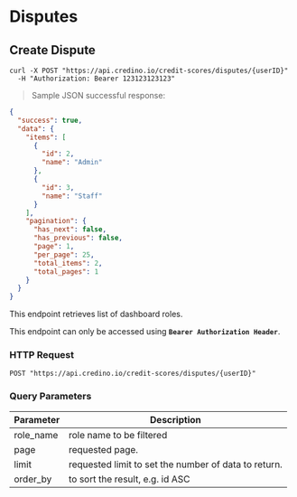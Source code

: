 # Disputes

## Create Dispute

```shell
curl -X POST "https://api.credino.io/credit-scores/disputes/{userID}"
  -H "Authorization: Bearer 123123123123"
```

> Sample JSON successful response:

```json
{
  "success": true,
  "data": {
    "items": [
      {
        "id": 2,
        "name": "Admin"
      },
      {
        "id": 3,
        "name": "Staff"
      }
    ],
    "pagination": {
      "has_next": false,
      "has_previous": false,
      "page": 1,
      "per_page": 25,
      "total_items": 2,
      "total_pages": 1
    }
  }
}
```

This endpoint retrieves list of dashboard roles. 

<aside class="notice">This endpoint can only be accessed using <code><strong>Bearer Authorization Header</strong></code>.</aside>

### HTTP Request

`POST "https://api.credino.io/credit-scores/disputes/{userID}"`

### Query Parameters

Parameter | Description
--------- | -----------
role_name | role name to be filtered
page | requested page.
limit | requested limit to set the number of data to return.
order_by | to sort the result, e.g. id ASC